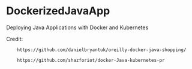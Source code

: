 # DockerizedJavaApp

Deploying Java Applications with Docker and Kubernetes

Credit: 

        https://github.com/danielbryantuk/oreilly-docker-java-shopping/
        
        https://github.com/shazforiot/docker-Java-kubernetes-pr 